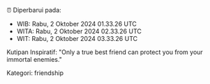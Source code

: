 ⏰ Diperbarui pada:
- WIB: Rabu, 2 Oktober 2024 01.33.26 UTC
- WITA: Rabu, 2 Oktober 2024 02.33.26 UTC
- WIT: Rabu, 2 Oktober 2024 03.33.26 UTC

Kutipan Inspiratif:
"Only a true best friend can protect you from your immortal enemies."


Kategori: friendship

